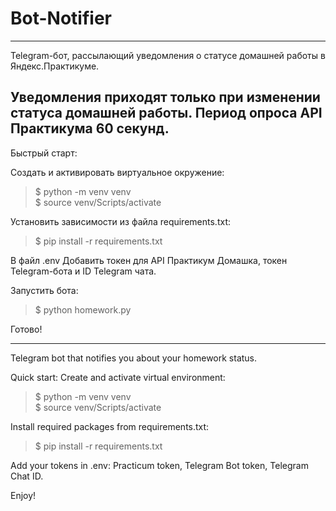 # Bot-Notifier

---
Telegram-бот, рассылающий уведомления о статусе домашней работы в Яндекс.Практикуме.

Уведомления приходят только при изменении статуса домашней работы.
Период опроса API Практикума 60 секунд.
---
Быстрый старт:

Создать и активировать виртуальное окружение:
> $ python -m venv venv \
> $ source venv/Scripts/activate 

Установить зависимости из файла requirements.txt:
> $ pip install -r requirements.txt
   
В файл .env Добавить токен для API Практикум Домашка, токен Telegram-бота и ID Telegram чата. 

Запустить бота: 
> $ python homework.py

Готово!

---
Telegram bot that notifies you about your homework status.

Quick start:
Create and activate virtual environment:
> $ python -m venv venv \
> $ source venv/Scripts/activate

Install required packages from requirements.txt: 
> $ pip install -r requirements.txt
   
Add your tokens in .env: Practicum token, Telegram Bot token, Telegram Chat ID.

Enjoy!
